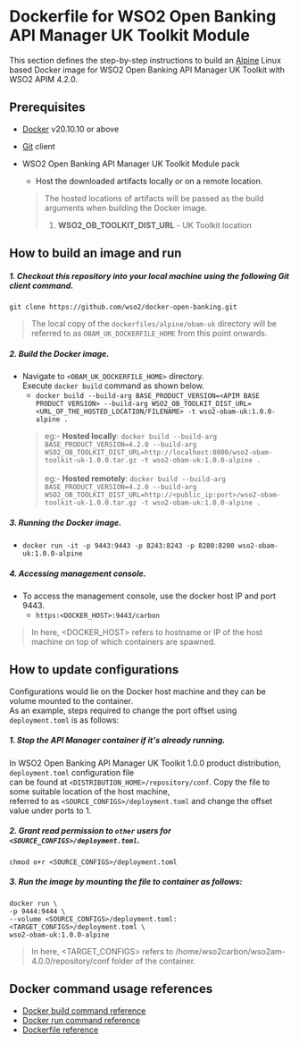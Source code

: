 # Dockerfile for WSO2 Open Banking API Manager UK Toolkit Module
This section defines the step-by-step instructions to build an [Alpine](https://hub.docker.com/_/alpine/) Linux based Docker image for WSO2 Open Banking API Manager UK Toolkit with WSO2 APIM 4.2.0.

## Prerequisites

* [Docker](https://www.docker.com/get-docker) v20.10.10 or above
* [Git](https://git-scm.com/book/en/v2/Getting-Started-Installing-Git) client
* WSO2 Open Banking API Manager UK Toolkit Module pack 

  + Host the downloaded artifacts locally or on a remote location.
  > The hosted locations of artifacts will be passed as the build arguments when building the Docker image.<br>
  > 1. **WSO2_OB_TOOLKIT_DIST_URL** - UK Toolkit location


## How to build an image and run

##### 1. Checkout this repository into your local machine using the following Git client command.

```
git clone https://github.com/wso2/docker-open-banking.git
```

> The local copy of the `dockerfiles/alpine/obam-uk` directory will be referred to as `OBAM_UK_DOCKERFILE_HOME` from this point onwards.

##### 2. Build the Docker image.

- Navigate to `<OBAM_UK_DOCKERFILE_HOME>` directory. <br>
  Execute `docker build` command as shown below.
  + `docker build --build-arg BASE_PRODUCT_VERSION=<APIM BASE PRODUCT VERSION> --build-arg WSO2_OB_TOOLKIT_DIST_URL=<URL_OF_THE_HOSTED_LOCATION/FILENAME> -t wso2-obam-uk:1.0.0-alpine .` <br>
  > eg:- **Hosted locally**: `docker build --build-arg BASE_PRODUCT_VERSION=4.2.0 --build-arg WSO2_OB_TOOLKIT_DIST_URL=http://localhost:8000/wso2-obam-toolkit-uk-1.0.0.tar.gz -t wso2-obam-uk:1.0.0-alpine .` <br><br>
  > eg:- **Hosted remotely**: `docker build --build-arg BASE_PRODUCT_VERSION=4.2.0 --build-arg WSO2_OB_TOOLKIT_DIST_URL=http://<public_ip:port>/wso2-obam-toolkit-uk-1.0.0.tar.gz -t wso2-obam-uk:1.0.0-alpine .`

##### 3. Running the Docker image.

- `docker run -it -p 9443:9443 -p 8243:8243 -p 8280:8280 wso2-obam-uk:1.0.0-alpine`

##### 4. Accessing management console.

- To access the management console, use the docker host IP and port 9443.
    + `https:<DOCKER_HOST>:9443/carbon`
    
> In here, <DOCKER_HOST> refers to hostname or IP of the host machine on top of which containers are spawned.

## How to update configurations

Configurations would lie on the Docker host machine and they can be volume mounted to the container. <br>
As an example, steps required to change the port offset using `deployment.toml` is as follows:

##### 1. Stop the API Manager container if it's already running.

In WSO2 Open Banking API Manager UK Toolkit 1.0.0 product distribution, `deployment.toml` configuration file <br>
can be found at `<DISTRIBUTION_HOME>/repository/conf`. Copy the file to some suitable location of the host machine, <br>
referred to as `<SOURCE_CONFIGS>/deployment.toml` and change the offset value under ports to 1.

##### 2. Grant read permission to `other` users for `<SOURCE_CONFIGS>/deployment.toml`.

```
chmod o+r <SOURCE_CONFIGS>/deployment.toml
```

##### 3. Run the image by mounting the file to container as follows:

```
docker run \
-p 9444:9444 \
--volume <SOURCE_CONFIGS>/deployment.toml:<TARGET_CONFIGS>/deployment.toml \
wso2-obam-uk:1.0.0-alpine
```

> In here, <TARGET_CONFIGS> refers to /home/wso2carbon/wso2am-4.0.0/repository/conf folder of the container.

## Docker command usage references

* [Docker build command reference](https://docs.docker.com/engine/reference/commandline/build/)
* [Docker run command reference](https://docs.docker.com/engine/reference/run/)
* [Dockerfile reference](https://docs.docker.com/engine/reference/builder/)
